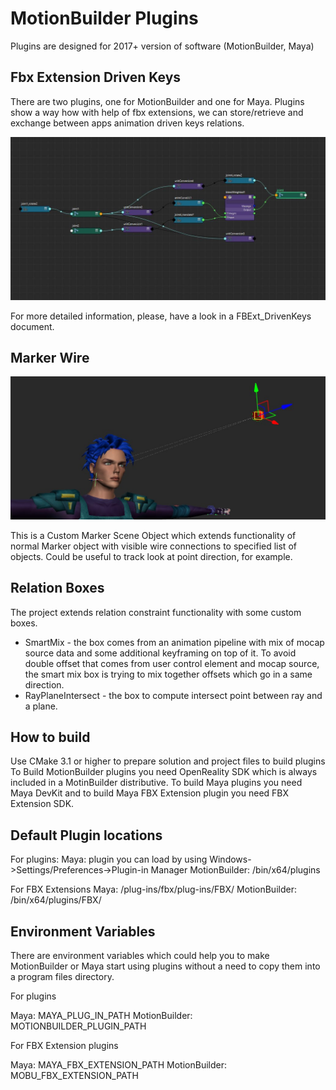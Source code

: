 MotionBuilder Plugins
=====================

 Plugins are designed for 2017+ version of software (MotionBuilder, Maya)


Fbx Extension Driven Keys
--------------------------

There are two plugins, one for MotionBuilder and one for Maya.
Plugins show a way how with help of fbx extensions, we can store/retrieve and exchange between apps animation driven keys relations.

[![MayaDrivenKeysGraph](https://github.com/Avalanche-Studios/ACT/blob/master/docs/images/maya_driven_keys_graph.jpg)]()

For more detailed information, please, have a look in a FBExt_DrivenKeys document.


Marker Wire
-------------------

[![MarkerWire](https://github.com/Avalanche-Studios/ACT/blob/master/docs/images/marker_wire.jpg)]()

This is a Custom Marker Scene Object which extends functionality of normal Marker object with visible wire connections to specified list of objects.
Could be useful to track look at point direction, for example.


Relation Boxes
-------------------

The project extends relation constraint functionality with some custom boxes.
* SmartMix - the box comes from an animation pipeline with mix of mocap source data and some additional keyframing on top of it. To avoid double offset that comes from user control element and mocap source, the smart mix box is trying to mix together offsets which go in a same direction.
* RayPlaneIntersect - the box to compute intersect point between ray and a plane.

How to build
--------------------------

Use CMake 3.1 or higher to prepare solution and project files to build plugins
To Build MotionBuilder plugins you need OpenReality SDK which is always included in a MotinBuilder distributive.
To build Maya plugins you need Maya DevKit and to build Maya FBX Extension plugin you need FBX Extension SDK.

Default Plugin locations
--------------------------

For plugins:
Maya:        plugin you can load by using Windows->Settings/Preferences->Plugin-in Manager
MotionBuilder: <MB install folder>/bin/x64/plugins

For FBX Extensions
Maya:          <Maya install folder>/plug-ins/fbx/plug-ins/FBX/
MotionBuilder: <MB install folder>/bin/x64/plugins/FBX/


Environment Variables
--------------------------
There are environment variables which could help you to make MotionBuilder or Maya start using plugins without a need to copy them into a program files directory.

For plugins

Maya:           MAYA_PLUG_IN_PATH
MotionBuilder:  MOTIONBUILDER_PLUGIN_PATH

For FBX Extension plugins

Maya:            MAYA_FBX_EXTENSION_PATH
MotionBuilder:   MOBU_FBX_EXTENSION_PATH
